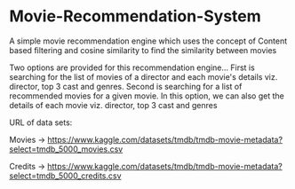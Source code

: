 # Movie-Recommendation-System

A simple movie recommendation engine which uses the concept of Content based filtering and cosine similarity to find the similarity between movies

Two options are provided for this recommendation engine...
First is searching for the list of movies of a director and each movie's details viz. director, top 3 cast and genres. 
Second is searching for a list of recommended movies for a given movie. In this option, we can also get the details of each movie viz. director, top 3 cast and genres


URL of data sets:

Movies -> https://www.kaggle.com/datasets/tmdb/tmdb-movie-metadata?select=tmdb_5000_movies.csv

Credits -> https://www.kaggle.com/datasets/tmdb/tmdb-movie-metadata?select=tmdb_5000_credits.csv
